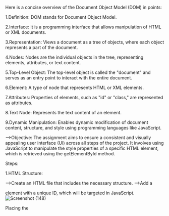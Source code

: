 Here is a concise overview of the Document Object Model (DOM) in points:

1.Definition: DOM stands for Document Object Model.

2.Interface: It is a programming interface that allows manipulation of HTML or XML documents.

3.Representation: Views a document as a tree of objects, where each object represents a part of the document.

4.Nodes: Nodes are the individual objects in the tree, representing elements, attributes, or text content.

5.Top-Level Object: The top-level object is called the "document" and serves as an entry point to interact with the entire document.

6.Element: A type of node that represents HTML or XML elements.

7.Attributes: Properties of elements, such as "id" or "class," are represented as attributes.

8.Text Node: Represents the text content of an element.

9.Dynamic Manipulation: Enables dynamic modification of document content, structure, and style using programming languages like JavaScript.


-->Objective: The assignment aims to ensure a consistent and visually appealing user interface (UI) across all steps of the project.
It involves using JavaScript to manipulate the style properties of a specific HTML element, which is retrieved using the getElementById method.

Steps:

1.HTML Structure:

-->Create an HTML file that includes the necessary structure.
-->Add a <div> element with a unique ID, which will be targeted in JavaScript.
![Screenshot (148)](https://github.com/RanitaGhosh04/DOMProject1/assets/82662107/59781120-9cc8-4cfc-99f2-c7e6ba6c855a)


Placing the <script> tag at the end of the HTML body is a common practice in web development, and it is often recommended for several reasons.


Here's an explanation of why scripts are sometimes placed at the end of the body tag:
![Screenshot 2024-02-28 223055](https://github.com/RanitaGhosh04/DOMProject1/assets/82662107/a2022d28-633e-4f97-a243-ebc35f938b4a)

1. Faster Rendering:
-->Placing scripts at the end allows the HTML content to load and render first.
Users can see and interact with the page while the script is being downloaded and executed.

3. Improved Page Load Performance:
-->When scripts are at the top, browsers must wait for the script to download and execute before rendering the rest of the page.
Placing scripts at the end minimizes the impact on initial page load times.

5. Progressive Rendering:
-->Users see a more responsive page because content appears incrementally while scripts are being processed.
This is particularly important for larger scripts or slower network connections.

7. Prevents Blocking:
-->Placing scripts at the end prevents the HTML parsing from being blocked by script execution.
Ensures that critical content is loaded first, and non-essential scripts don't hinder the initial rendering.

9. Parallel Loading:
-->Browsers can download multiple resources in parallel. Placing scripts at the end allows other resources (stylesheets, images) to download simultaneously.

Accessing an Element with getElementById:

In JavaScript, the getElementById method is employed to retrieve a reference to an HTML element based on its unique identifier, commonly known as the "id." 
This method facilitates developers in accessing and manipulating specific elements within a web page.


![Screenshot 2024-02-28 223451](https://github.com/RanitaGhosh04/DOMProject1/assets/82662107/2bf37f47-b8e5-44f0-adac-3a237aad2ae0)

Explanation:

-->The getElementById method is invoked on the document object, which represents the entire HTML document.

-->The method takes a single argument, the ID of the target element, specified within double quotes.

-->The returned value (element) is a reference to the HTML element with the specified ID.


In JavaScript, when setting styles using the style property, the property values are specified as strings, and the string is typically enclosed in double quotes.
This is because styles in JavaScript are applied as strings of CSS property-value pairs.

![Screenshot 2024-02-28 224600](https://github.com/RanitaGhosh04/DOMProject1/assets/82662107/15f30c99-990b-46f5-b124-3cf383fdac61)

Here, the value "yellow" is enclosed in double quotes because it is a string representing the color. This string is then assigned to the backgroundColor property of 
the style object for the specified HTML element.

-->mainDivEle:
mainDivEle is a variable representing an HTML element, likely obtained using methods like document.getElementById.

--> .style:
The dot (.) is used to access the style property of the mainDivEle element. The style property provides access to the inline styles of the element.
.backgroundColor = "yellow";

Another dot (.) is used to access the backgroundColor property within the style object. This sets the background color of the element to "yellow".
The dot notation allows you to access nested properties and methods of objects.

Let's break down the dot notation in more detail:

Object Access:

-->The dot (.) is used to access properties and methods of objects.
In this case, mainDivEle.style is an object representing the inline styles of the HTML element.

Nested Properties:

-->The dot notation allows access to nested properties or methods within objects.
For example, mainDivEle.style.backgroundColor accesses the backgroundColor property within the style object.

Property Assignment:

-->The dot notation is also used to assign values to properties. In this case, setting mainDivEle.style.backgroundColor = "yellow"; assigns the value "yellow" to the backgroundColor property.

The provided code applies the same dot notation concept to set various style properties, such as margin, padding, fontSize, fontWeight, height, width, and color.

![Screenshot 2024-02-28 225649](https://github.com/RanitaGhosh04/DOMProject1/assets/82662107/64ce21ca-f0ea-47ba-bf59-ef60d5e017b8)

CSS vs JS for Styling:

-->JavaScript is used for dynamic styling, while CSS is typically used for static styles.
-->JS can be advantageous for responsive or interactive styling based on user interactions.
-->CSS is more declarative and suitable for global styling or larger style sets.

In summary, the assignment involves creating an HTML file, linking it to a JavaScript file, accessing an element by ID, and dynamically styling the element using JavaScript.
